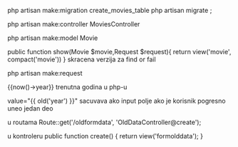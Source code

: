php artisan make:migration create_movies_table
php artisan migrate ;

php artisan make:controller MoviesController

php artisan make:model Movie

public function show(Movie $movie,Request $request){
return view('movie', compact('movie'))
}
skracena verzija za find or fail

php artisan make:request

{{now()->year}}
trenutna godina u php-u

value="{{ old('year') }}"
sacuvava ako input polje ako je korisnik pogresno uneo jedan deo

u routama
Route::get('/oldformdata', 'OldDataController@create');

u kontroleru
public function create()
{
return view('formolddata');
}
